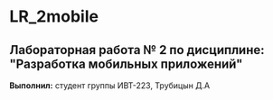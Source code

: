 # LR_2mobile  
## Лабораторная работа № 2 по дисциплине: "Разработка мобильных приложений"  
**Выполнил:** студент группы ИВТ-223, Трубицын Д.А
